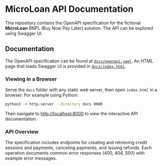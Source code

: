 # MicroLoan API Documentation

This repository contains the OpenAPI specification for the fictional **MicroLoan** BNPL (Buy Now Pay Later) solution. The API can be explored using Swagger UI.

## Documentation

The OpenAPI specification can be found at [`docs/openapi.yaml`](docs/openapi.yaml). An HTML page that loads Swagger UI is provided in [`docs/index.html`](docs/index.html).

### Viewing in a Browser

Serve the `docs` folder with any static web server, then open `index.html` in a browser. For example using Python:

```bash
python3 -m http.server --directory docs 8000
```

Then navigate to <http://localhost:8000> to view the interactive API documentation.

### API Overview

The specification includes endpoints for creating and retrieving credit sessions and payments, canceling payments, and issuing refunds. Each operation documents common error responses (400, 404, 500) with example error messages.